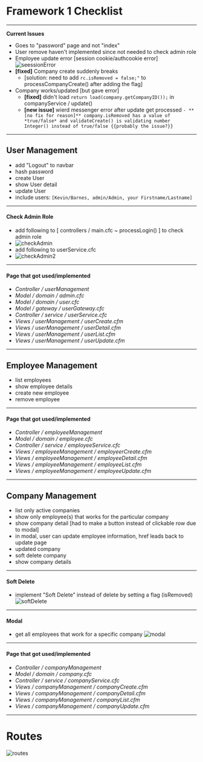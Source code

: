 # Framework 1 Checklist #
---
**Current Issues**
- Goes to "password" page and not "index"
- User remove haven't implemented since not needed to check admin role
- Employee update error [session cookie/authcookie error]
![seessionError](https://user-images.githubusercontent.com/46738881/56240998-59b70300-605a-11e9-910f-bb40bbd46f25.PNG)
- **[fixed]** Company create suddenly breaks 
  - [solution: need to add ```rc.isRemoved = false;"``` to processCompanyCreate() after adding the flag]
- Company works/updated [but gave error]
  - **[fixed]** didn't load ```return load(company.getCompanyID());``` in companyService / update()
  - **[new issue]** wierd messenger error after update get processed
  ```- **[no fix for reason]** company.isRemoved has a value of *true/false* and validateCreate() is validating number Integer() instead of true/false {{probably the issue?}}```
---
## User Management ##
- add "Logout" to navbar
- hash password
- create User
- show User detail
- update User
- include users: ```[Kevin/Barnes, admin/Admin, your Firstname/Lastname]```
---
#### Check Admin Role ####
- add following to [ controllers / main.cfc  ~  processLogin() ] to check admin role
- ![checkAdmin](https://user-images.githubusercontent.com/46738881/56229531-bce76c00-603f-11e9-9df1-d2510f14e0ba.PNG)
- add following to userService.cfc
- ![checkAdmin2](https://user-images.githubusercontent.com/46738881/56230599-3f712b00-6042-11e9-9d3d-ae9e97bbc0b9.PNG)
---  
#### Page that got used/implemented ####
- *Controller / userManagement*
- *Model / domain / admin.cfc*
- *Model / domain / user.cfc*
- *Model / gateway / userGateway.cfc*
- *Controller / service / userService.cfc*
- *Views / userManagement / userCreate.cfm* 
- *Views / userManagement / userDetail.cfm* 
- *Views / userManagement / userList.cfm*  
- *Views / userManagement / userUpdate.cfm* 
---  
## Employee Management ##
- list employees 
- show employee details
- create new employee
- remove employee
---  
#### Page that got used/implemented ####
- *Controller / employeeManagement*
- *Model / domain / employee.cfc*
- *Controller / service / employeeService.cfc*
- *Views / employeeManagement / employeerCreate.cfm* 
- *Views / employeeManagement / employeeDetail.cfm* 
- *Views / employeeManagement / employeeList.cfm*   
- *Views / employeeManagement / employeeUpdate.cfm*
---    
## Company Management ##
- list only active companies
- show only employee(s) that works for the particular company
- show company detail [had to make a button instead of clickable row due to modal]
- in modal, user can update employee information, href leads back to update page
- updated company
- soft delete company
- show company details
---
#### Soft Delete ####
- implement "Soft Delete" instead of delete by setting a flag (isRemoved)
![softDelete](https://user-images.githubusercontent.com/46738881/56235006-181f5b80-604c-11e9-8c63-588ccba939e5.PNG)
---
#### Modal ####
- get all employees that work for a specific company
![modal](https://user-images.githubusercontent.com/46738881/56240665-ad751c80-6059-11e9-9052-b4160cf91e90.PNG)
---
#### Page that got used/implemented ####
- *Controller / companyManagement*
- *Model / domain / company.cfc*
- *Controller / service / companyService.cfc*
- *Views / companyManagement / companyCreate.cfm* 
- *Views / companyManagement / companyDetail.cfm* 
- *Views / companyManagement / companyList.cfm*   
- *Views / companyManagement / companyUpdate.cfm*
---
# Routes #
![routes](https://user-images.githubusercontent.com/46738881/56236365-0d19fa80-604f-11e9-875b-7a9e6f0e202c.PNG)
